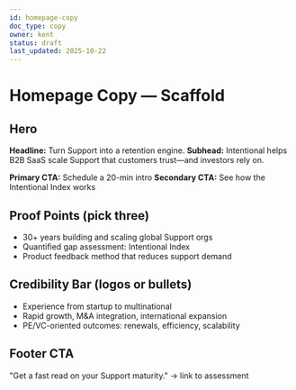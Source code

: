 ```yaml
---
id: homepage-copy
doc_type: copy
owner: kent
status: draft
last_updated: 2025-10-22
---
```


# Homepage Copy — Scaffold

## Hero
**Headline:** Turn Support into a retention engine.
**Subhead:** Intentional helps B2B SaaS scale Support that customers trust—and investors rely on.

**Primary CTA:** Schedule a 20-min intro
**Secondary CTA:** See how the Intentional Index works

## Proof Points (pick three)
- 30+ years building and scaling global Support orgs
- Quantified gap assessment: Intentional Index
- Product feedback method that reduces support demand

## Credibility Bar (logos or bullets)
- Experience from startup to multinational
- Rapid growth, M&A integration, international expansion
- PE/VC-oriented outcomes: renewals, efficiency, scalability

## Footer CTA
"Get a fast read on your Support maturity." → link to assessment
